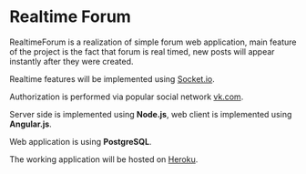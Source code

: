 # Realtime Forum

RealtimeForum is a realization of simple forum web application, main feature of the project is the fact that forum is real timed, new posts will appear instantly after they were created.

Realtime features will be implemented using [Socket.io](http://socket.io).

Authorization is performed via popular social network [vk.com](http://vk.com/).

Server side is implemented using **Node.js**, web client is implemented using **Angular.js**.

Web application is using **PostgreSQL**.

The working application will be hosted on [Heroku](https://www.heroku.com/).

